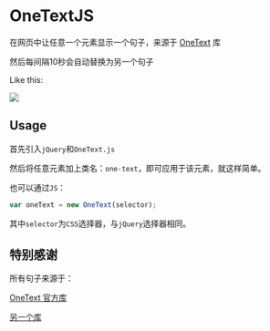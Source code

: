 # OneTextJS

在网页中让任意一个元素显示一个句子，来源于 [OneText](https://github.com/lz233/OneText-Library) 库

然后每间隔10秒会自动替换为另一个句子

Like this:

![](https://n-source.netlify.com/img/OneTextJS-0.png)

## Usage

首先引入`jQuery`和`OneText.js`

然后将任意元素加上类名：`one-text`，即可应用于该元素，就这样简单。

也可以通过`JS`：

```javascript
var oneText = new OneText(selector);
```

其中`selector`为`CSS`选择器，与`jQuery`选择器相同。

## 特别感谢

所有句子来源于：

[OneText 官方库](https://github.com/lz233/OneText-Library)

[另一个库](https://github.com/2878444090/OneTextLibrary_Netease_Unoffical)